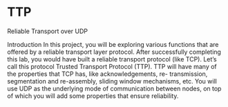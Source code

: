 # TTP
Reliable Transport over UDP 

Introduction
In this project, you will be exploring various functions that are offered by a reliable transport layer protocol. 
After successfully completing this lab, you would have built a reliable transport protocol (like TCP). 
Let’s call this protocol Trusted Transport Protocol (TTP). 
TTP will have many of the properties that TCP has, like acknowledgements, re- transmission, segmentation and re-assembly, sliding window mechanisms, etc. 
You will use UDP as the underlying mode of communication between nodes, on top of which you will add some properties that ensure reliability.
